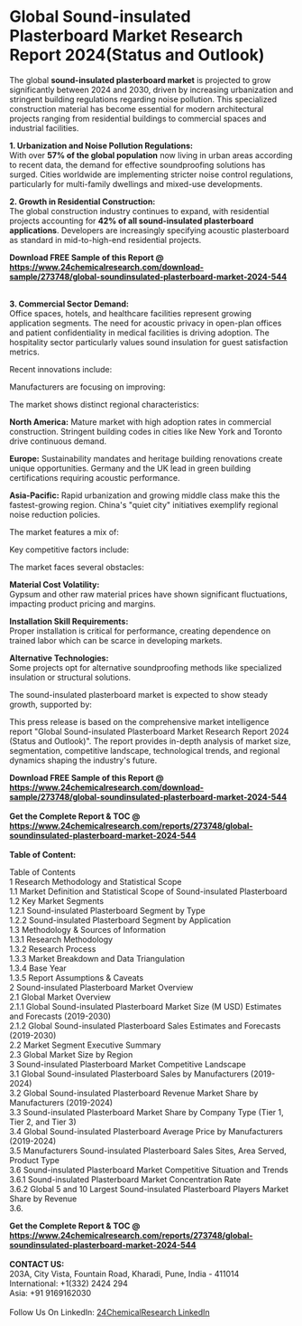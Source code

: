 <h1>Global Sound-insulated Plasterboard Market Research Report 2024(Status and Outlook)</h1><p>The global <strong>sound-insulated plasterboard market</strong> is projected to grow significantly between 2024 and 2030, driven by increasing urbanization and stringent building regulations regarding noise pollution. This specialized construction material has become essential for modern architectural projects ranging from residential buildings to commercial spaces and industrial facilities.</p><p><strong>1. Urbanization and Noise Pollution Regulations:</strong><br>
With over <strong>57% of the global population</strong> now living in urban areas according to recent data, the demand for effective soundproofing solutions has surged. Cities worldwide are implementing stricter noise control regulations, particularly for multi-family dwellings and mixed-use developments.</p><p><strong>2. Growth in Residential Construction:</strong><br>
The global construction industry continues to expand, with residential projects accounting for <strong>42% of all sound-insulated plasterboard applications</strong>. Developers are increasingly specifying acoustic plasterboard as standard in mid-to-high-end residential projects.</p><div><b>Download FREE Sample of this Report @ 
            <a href="https://www.24chemicalresearch.com/download-sample/273748/global-soundinsulated-plasterboard-market-2024-544">
            https://www.24chemicalresearch.com/download-sample/273748/global-soundinsulated-plasterboard-market-2024-544</a></b></div><br><p><strong>3. Commercial Sector Demand:</strong><br>
Office spaces, hotels, and healthcare facilities represent growing application segments. The need for acoustic privacy in open-plan offices and patient confidentiality in medical facilities is driving adoption. The hospitality sector particularly values sound insulation for guest satisfaction metrics.</p><p>Recent innovations include:</p><p>Manufacturers are focusing on improving:</p><p>The market shows distinct regional characteristics:</p><p><strong>North America:</strong> Mature market with high adoption rates in commercial construction. Stringent building codes in cities like New York and Toronto drive continuous demand.</p><p><strong>Europe:</strong> Sustainability mandates and heritage building renovations create unique opportunities. Germany and the UK lead in green building certifications requiring acoustic performance.</p><p><strong>Asia-Pacific:</strong> Rapid urbanization and growing middle class make this the fastest-growing region. China's "quiet city" initiatives exemplify regional noise reduction policies.</p><p>The market features a mix of:</p><p>Key competitive factors include:</p><p>The market faces several obstacles:</p><p><strong>Material Cost Volatility:</strong><br>
Gypsum and other raw material prices have shown significant fluctuations, impacting product pricing and margins.</p><p><strong>Installation Skill Requirements:</strong><br>
Proper installation is critical for performance, creating dependence on trained labor which can be scarce in developing markets.</p><p><strong>Alternative Technologies:</strong><br>
Some projects opt for alternative soundproofing methods like specialized insulation or structural solutions.</p><p>The sound-insulated plasterboard market is expected to show steady growth, supported by:</p><p>This press release is based on the comprehensive market intelligence report "Global Sound-insulated Plasterboard Market Research Report 2024 (Status and Outlook)". The report provides in-depth analysis of market size, segmentation, competitive landscape, technological trends, and regional dynamics shaping the industry's future.</p><div><b>Download FREE Sample of this Report @ 
            <a href="https://www.24chemicalresearch.com/download-sample/273748/global-soundinsulated-plasterboard-market-2024-544">
            https://www.24chemicalresearch.com/download-sample/273748/global-soundinsulated-plasterboard-market-2024-544</a></b></div><br><div><b>Get the Complete Report & TOC @ 
            <a href="https://www.24chemicalresearch.com/reports/273748/global-soundinsulated-plasterboard-market-2024-544">
            https://www.24chemicalresearch.com/reports/273748/global-soundinsulated-plasterboard-market-2024-544</a></b></div><br>
            <b>Table of Content:</b><p>Table of Contents<br />
1 Research Methodology and Statistical Scope<br />
1.1 Market Definition and Statistical Scope of Sound-insulated Plasterboard<br />
1.2 Key Market Segments<br />
1.2.1 Sound-insulated Plasterboard Segment by Type<br />
1.2.2 Sound-insulated Plasterboard Segment by Application<br />
1.3 Methodology & Sources of Information<br />
1.3.1 Research Methodology<br />
1.3.2 Research Process<br />
1.3.3 Market Breakdown and Data Triangulation<br />
1.3.4 Base Year<br />
1.3.5 Report Assumptions & Caveats<br />
2 Sound-insulated Plasterboard Market Overview<br />
2.1 Global Market Overview<br />
2.1.1 Global Sound-insulated Plasterboard Market Size (M USD) Estimates and Forecasts (2019-2030)<br />
2.1.2 Global Sound-insulated Plasterboard Sales Estimates and Forecasts (2019-2030)<br />
2.2 Market Segment Executive Summary<br />
2.3 Global Market Size by Region<br />
3 Sound-insulated Plasterboard Market Competitive Landscape<br />
3.1 Global Sound-insulated Plasterboard Sales by Manufacturers (2019-2024)<br />
3.2 Global Sound-insulated Plasterboard Revenue Market Share by Manufacturers (2019-2024)<br />
3.3 Sound-insulated Plasterboard Market Share by Company Type (Tier 1, Tier 2, and Tier 3)<br />
3.4 Global Sound-insulated Plasterboard Average Price by Manufacturers (2019-2024)<br />
3.5 Manufacturers Sound-insulated Plasterboard Sales Sites, Area Served, Product Type<br />
3.6 Sound-insulated Plasterboard Market Competitive Situation and Trends<br />
3.6.1 Sound-insulated Plasterboard Market Concentration Rate<br />
3.6.2 Global 5 and 10 Largest Sound-insulated Plasterboard Players Market Share by Revenue<br />
3.6.</p><div><b>Get the Complete Report & TOC @ 
            <a href="https://www.24chemicalresearch.com/reports/273748/global-soundinsulated-plasterboard-market-2024-544">
            https://www.24chemicalresearch.com/reports/273748/global-soundinsulated-plasterboard-market-2024-544</a></b></div><br><b>CONTACT US:</b><br>
            203A, City Vista, Fountain Road, Kharadi, Pune, India - 411014<br>
            International: +1(332) 2424 294<br>
            Asia: +91 9169162030 <br><br>
            Follow Us On LinkedIn: <a href="https://www.linkedin.com/company/24chemicalresearch/">24ChemicalResearch LinkedIn</a>